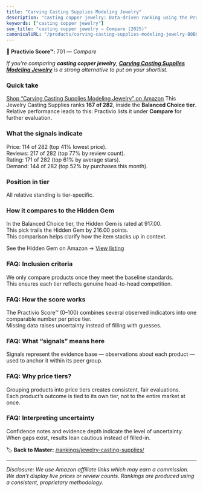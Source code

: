```yaml
---
title: "Carving Casting Supplies Modeling Jewelry"
description: "casting copper jewelry: Data-driven ranking using the Practivio Score™. Positioned by quality, value, demand, findability, momentum."
keywords: ["casting copper jewelry"]
seo_title: "casting copper jewelry — Compare (2025)"
canonicalURL: "/products/carving-casting-supplies-modeling-jewelry-B0BG8P1FZJ/"
---
```


**🛒 Practivio Score™:** 701 — _Compare_


*If you're comparing **casting copper jewelry**, **[Carving Casting Supplies Modeling Jewelry](https://www.amazon.com/dp/B0BG8P1FZJ?tag=practivio-20)** is a strong alternative to put on your shortlist.*
### Quick take
[Shop “Carving Casting Supplies Modeling Jewelry” on Amazon](https://www.amazon.com/dp/B0BG8P1FZJ?tag=practivio-20)
This Jewelry Casting Supplies ranks **167 of 282**, inside the **Balanced Choice tier**.  
Relative performance leads to this: Practivio lists it under **Compare** for further evaluation.

### What the signals indicate
Price: 114 of 282 (top 41% lowest price).  
Reviews: 217 of 282 (top 77% by review count).  
Rating: 171 of 282 (top 61% by average stars).  
Demand: 144 of 282 (top 52% by purchases this month).

### Position in tier
All relative standing is tier-specific.

### How it compares to the Hidden Gem
In the Balanced Choice tier, the Hidden Gem is rated at 917.00.  
This pick trails the Hidden Gem by 216.00 points.  
This comparison helps clarify how the item stacks up in context.  

See the Hidden Gem on Amazon → [View listing](https://www.amazon.com/dp/B078WP879G?tag=practivio-20)

### FAQ: Inclusion criteria
We only compare products once they meet the baseline standards.  
This ensures each tier reflects genuine head-to-head competition.

### FAQ: How the score works
The Practivio Score™ (0–100) combines several observed indicators into one comparable number per price tier.  
Missing data raises uncertainty instead of filling with guesses.

### FAQ: What “signals” means here
Signals represent the evidence base — observations about each product — used to anchor it within its peer group.

### FAQ: Why price tiers?
Grouping products into price tiers creates consistent, fair evaluations.  
Each product’s outcome is tied to its own tier, not to the entire market at once.

### FAQ: Interpreting uncertainty
Confidence notes and evidence depth indicate the level of uncertainty.  
When gaps exist, results lean cautious instead of filled-in.

<!-- Missing template for Compare/CompareWithinPriceClass -->


🏷️ **Back to Master:** [/rankings/jewelry-casting-supplies/](/rankings/jewelry-casting-supplies/)

---
_Disclosure: We use Amazon affiliate links which may earn a commission. We don’t display live prices or review counts. Rankings are produced using a consistent, proprietary methodology._
